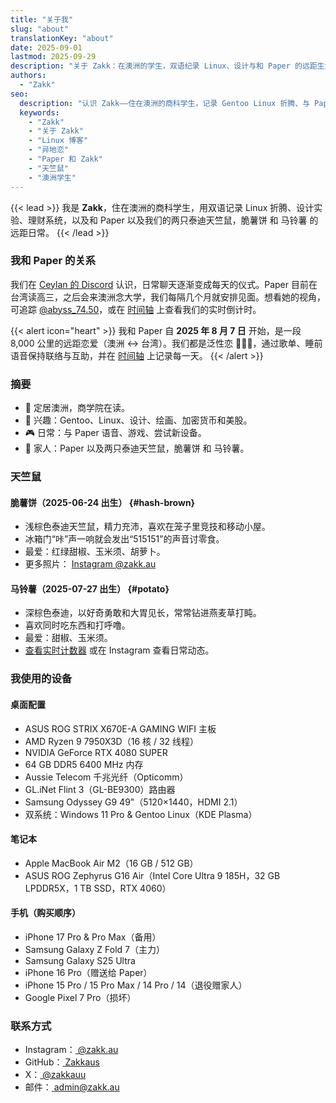 ```yaml
---
title: "关于我"
slug: "about"
translationKey: "about"
date: 2025-09-01
lastmod: 2025-09-29
description: "关于 Zakk：在澳洲的学生，双语纪录 Linux、设计与和 Paper 的远距生活。"
authors:
  - "Zakk"
seo:
  description: "认识 Zakk——住在澳洲的商科学生，记录 Gentoo Linux 折腾、与 Paper 的异地恋，以及脆薯饼和马铃薯两只天竺鼠的日常。"
  keywords:
    - "Zakk"
    - "关于 Zakk"
    - "Linux 博客"
    - "异地恋"
    - "Paper 和 Zakk"
    - "天竺鼠"
    - "澳洲学生"
---
```


{{< lead >}}
我是 **Zakk**，住在澳洲的商科学生，用双语记录 Linux 折腾、设计实验、理财系统，以及和 Paper 以及我们的两只泰迪天竺鼠，脆薯饼 和 马铃薯 的远距日常。
{{< /lead >}}

### 我和 Paper 的关系
我们在 [Ceylan 的 Discord](https://www.youtube.com/@xilanceylan) 认识，日常聊天逐渐变成每天的仪式。Paper 目前在台湾读高三，之后会来澳洲念大学，我们每隔几个月就安排见面。想看她的视角，可追踪 [@abyss_74.50](https://www.instagram.com/abyss_74.50/)，或在 [时间轴](/zh-cn/timeline/#couple) 上查看我们的实时倒计时。

{{< alert icon="heart" >}}
我和 Paper 自 **2025 年 8 月 7 日** 开始，是一段 8,000 公里的远距恋爱（澳洲 ↔ 台湾）。我们都是泛性恋 🩷💛🩵，通过歌单、睡前语音保持联络与互助，并在 [时间轴](/zh-cn/timeline/#couple) 上记录每一天。
{{< /alert >}}

### 摘要
- 📍 定居澳洲，商学院在读。
- 🧠 兴趣：Gentoo、Linux、设计、绘画、加密货币和美股。
- 🎮 日常：与 Paper 语音、游戏、尝试新设备。
- 🐹 家人：Paper 以及两只泰迪天竺鼠，脆薯饼 和 马铃薯。

### 天竺鼠
#### 脆薯饼（2025-06-24 出生） {#hash-brown}
- 浅棕色泰迪天竺鼠，精力充沛，喜欢在笼子里竞技和移动小屋。
- 冰箱门“咔”声一响就会发出“515151”的声音讨零食。
- 最爱：红绿甜椒、玉米须、胡萝卜。
- 更多照片： [Instagram @zakk.au](https://www.instagram.com/zakk.au/)

#### 马铃薯（2025-07-27 出生） {#potato}
- 深棕色泰迪，以好奇勇敢和大胃见长，常常钻进燕麦草打盹。
- 喜欢同时吃东西和打呼噜。
- 最爱：甜椒、玉米须。
- [查看实时计数器](/zh-cn/timeline/#potato) 或在 Instagram 查看日常动态。

### 我使用的设备
#### 桌面配置
- ASUS ROG STRIX X670E-A GAMING WIFI 主板
- AMD Ryzen 9 7950X3D（16 核 / 32 线程）
- NVIDIA GeForce RTX 4080 SUPER
- 64 GB DDR5 6400 MHz 内存
- Aussie Telecom 千兆光纤（Opticomm）
- GL.iNet Flint 3（GL-BE9300）路由器
- Samsung Odyssey G9 49"（5120×1440，HDMI 2.1）
- 双系统：Windows 11 Pro & Gentoo Linux（KDE Plasma）

#### 笔记本
- Apple MacBook Air M2（16 GB / 512 GB）
- ASUS ROG Zephyrus G16 Air（Intel Core Ultra 9 185H，32 GB LPDDR5X，1 TB SSD，RTX 4060）

#### 手机（购买顺序）
- iPhone 17 Pro & Pro Max（备用）
- Samsung Galaxy Z Fold 7（主力）
- Samsung Galaxy S25 Ultra
- iPhone 16 Pro（赠送给 Paper）
- iPhone 15 Pro / 15 Pro Max / 14 Pro / 14（退役赠家人）
- Google Pixel 7 Pro（损坏）

### 联系方式
- Instagram：[ @zakk.au ](https://www.instagram.com/zakk.au/)
- GitHub：[ Zakkaus ](https://github.com/Zakkaus)
- X：[ @zakkauu ](https://x.com/zakkauu)
- 邮件：[ admin@zakk.au ](mailto:admin@zakk.au)